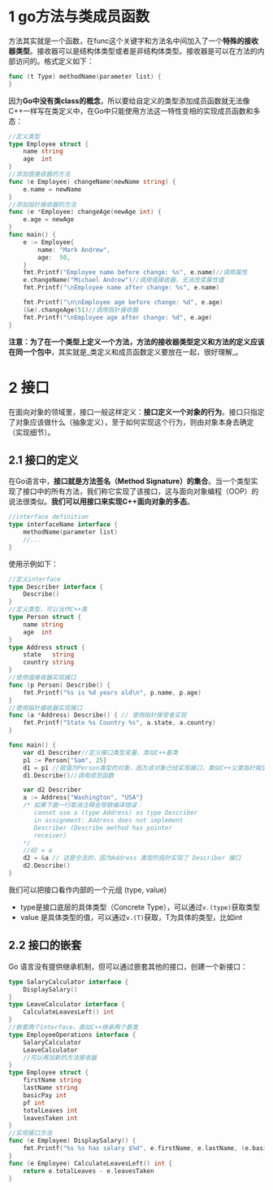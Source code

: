 
# 1 go方法与类成员函数
方法其实就是一个函数，在func这个关键字和方法名中间加入了一个**特殊的接收器类型**。接收器可以是结构体类型或者是非结构体类型。接收器是可以在方法的内部访问的。格式定义如下：
```go
func (t Type) methodName(parameter list) {
}
```
因为**Go中没有类class的概念**，所以要给自定义的类型添加成员函数就无法像C++一样写在类定义中，在Go中只能使用方法这一特性变相的实现成员函数和多态：
```go
//定义类型
type Employee struct {
    name string
    age  int
}
//添加值接收器的方法
func (e Employee) changeName(newName string) {
    e.name = newName
}
//添加指针接收器的方法
func (e *Employee) changeAge(newAge int) {
    e.age = newAge
}
func main() {
    e := Employee{
        name: "Mark Andrew",
        age:  50,
    }
    fmt.Printf("Employee name before change: %s", e.name)//调用属性
    e.changeName("Michael Andrew")//调用值接收器，无法改变属性值
    fmt.Printf("\nEmployee name after change: %s", e.name)

    fmt.Printf("\n\nEmployee age before change: %d", e.age)
    (&e).changeAge(51)//调用指针接收器
    fmt.Printf("\nEmployee age after change: %d", e.age)
}
```
**注意：为了在一个类型上定义一个方法，方法的接收器类型定义和方法的定义应该在同一个包中**，其实就是_类定义和成员函数定义要放在一起，很好理解_。

# 2 接口
在面向对象的领域里，接口一般这样定义：**接口定义一个对象的行为**。接口只指定了对象应该做什么（抽象定义），至于如何实现这个行为，则由对象本身去确定（实现细节）。

## 2.1 接口的定义
在Go语言中，**接口就是方法签名（Method Signature）的集合**。当一个类型实现了接口中的所有方法，我们称它实现了该接口，这与面向对象编程（OOP）的说法很类似。**我们可以用接口来实现C++面向对象的多态**。
```go
//interface definition
type interfaceName interface {  
    methodName(parameter list)
    //...
}
```
使用示例如下：
```go
//定义interface
type Describer interface {  
    Describe()
}
//定义类型，可以当作C++类
type Person struct {  
    name string
    age  int
}
type Address struct {
    state   string
    country string
}
//使用值接收器实现接口
func (p Person) Describe() {
    fmt.Printf("%s is %d years old\n", p.name, p.age)
}
//使用指针接收器实现接口
func (a *Address) Describe() { // 使用指针接受者实现
    fmt.Printf("State %s Country %s", a.state, a.country)
}

func main() {  
    var d1 Describer//定义接口类型变量，类似C++基类
    p1 := Person{"Sam", 25}
    d1 = p1 //赋值为Person类型的对象，因为该对象已经实现接口，类似C++父类指针赋值子类对象
    d1.Describe()//调用成员函数

    var d2 Describer
    a := Address{"Washington", "USA"}
    /* 如果下面一行取消注释会导致编译错误：
       cannot use a (type Address) as type Describer
       in assignment: Address does not implement
       Describer (Describe method has pointer
       receiver)
    */
    //d2 = a
    d2 = &a // 这是合法的，因为Address 类型的指针实现了 Describer 接口
    d2.Describe()
}
```
我们可以把接口看作内部的一个元组 (type, value)

- type是接口底层的具体类型（Concrete Type），可以通过`v.(type)`获取类型
- value 是具体类型的值，可以通过`v.(T)`获取，T为具体的类型，比如int

## 2.2 接口的嵌套
Go 语言没有提供继承机制，但可以通过嵌套其他的接口，创建一个新接口：
```go
type SalaryCalculator interface {  
    DisplaySalary()
}
type LeaveCalculator interface {  
    CalculateLeavesLeft() int
}
//嵌套两个interface，类似C++继承两个基类
type EmployeeOperations interface {  
    SalaryCalculator
    LeaveCalculator
    //可以再加新的方法接收器
}
type Employee struct {  
    firstName string
    lastName string
    basicPay int
    pf int
    totalLeaves int
    leavesTaken int
}
//实现接口方法
func (e Employee) DisplaySalary() {  
    fmt.Printf("%s %s has salary $%d", e.firstName, e.lastName, (e.basicPay + e.pf))
}
func (e Employee) CalculateLeavesLeft() int {  
    return e.totalLeaves - e.leavesTaken
}
```
